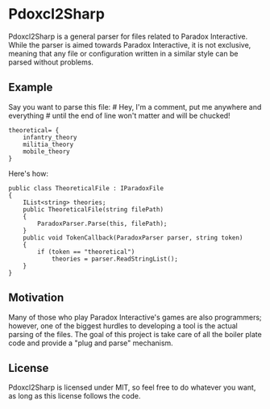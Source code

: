 # Pdoxcl2Sharp

Pdoxcl2Sharp is a general parser for files related to Paradox Interactive.  While the parser is aimed towards Paradox Interactive, it is not exclusive, meaning that any file or configuration written in a similar style can be parsed without problems.

## Example

Say you want to parse this file:
	# Hey, I'm a comment, put me anywhere and everything 
	# until the end of line won't matter and will be chucked! 

	theoretical= {
		infantry_theory
		militia_theory
		mobile_theory
	}
	

Here's how:

	public class TheoreticalFile : IParadoxFile
	{
		IList<string> theories;
		public TheoreticalFile(string filePath)
		{
			ParadoxParser.Parse(this, filePath);
		}
		public void TokenCallback(ParadoxParser parser, string token)
		{
			if (token == "theoretical")
				theories = parser.ReadStringList();
		}
	}
	
## Motivation

Many of those who play Paradox Interactive's games are also programmers; however, one of the biggest hurdles to developing a tool is the actual parsing of the files.  The goal of this project is take care of all the boiler plate code and provide a "plug and parse" mechanism.

## License

Pdoxcl2Sharp is licensed under MIT, so feel free to do whatever you want, as long as this license follows the code.